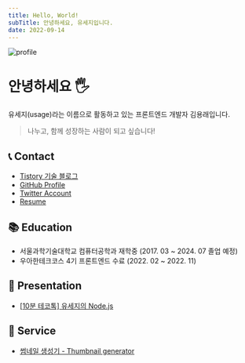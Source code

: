 ```yaml
---
title: Hello, World!
subTitle: 안녕하세요, 유세지입니다.
date: 2022-09-14
---
```


![profile](https://avatars.githubusercontent.com/u/28296575?v=4)

# 안녕하세요 🖐

유세지(usage)라는 이름으로 활동하고 있는 프론트엔드 개발자 김용래입니다.

> 나누고, 함께 성장하는 사람이 되고 싶습니다!

## 📞 Contact

- [Tistory 기술 블로그](https://usage.tistory.com/)
- [GitHub Profile](https://github.com/usageness)
- [Twitter Account](https://twitter.com/dev_usage)
- [Resume](https://usageness.notion.site/015656e40253432f907656e4d4515b38)

## 📚 Education

- 서울과학기술대학교 컴퓨터공학과 재학중 (2017. 03 ~ 2024. 07 졸업 예정)
- 우아한테크코스 4기 프론트엔드 수료 (2022. 02 ~ 2022. 11)

## 🎤 Presentation

- [[10분 테코톡] 유세지의 Node.js](https://youtu.be/A04zlpL1Uw4)

## 🚀 Service

- [썸네일 생성기 - Thumbnail generator](https://free-thumbnail-generator.vercel.app/)
